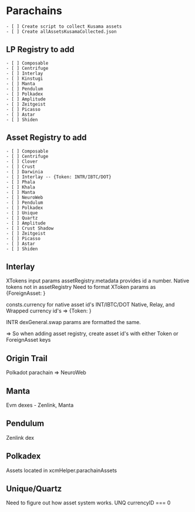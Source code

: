 # Parachains

    - [ ] Create script to collect Kusama assets
    - [ ] Create allAssetsKusamaCollected.json

## LP Registry to add

    - [ ] Composable
    - [ ] Centrifuge
    - [ ] Interlay
    - [ ] Kinstugi
    - [ ] Manta
    - [ ] Pendulum
    - [ ] Polkadex
    - [ ] Amplitude
    - [ ] Zeitgeist
    - [ ] Picasso
    - [ ] Astar
    - [ ] Shiden

## Asset Registry to add

    - [ ] Composable
    - [ ] Centrifuge
    - [ ] Clover
    - [ ] Crust
    - [ ] Darwinia
    - [ ] Interlay -- {Token: INTR/IBTC/DOT}
    - [ ] Phala
    - [ ] Khala
    - [ ] Manta
    - [ ] NeuroWeb
    - [ ] Pendulum
    - [ ] Polkadex
    - [ ] Unique
    - [ ] Quartz
    - [ ] Amplitude
    - [ ] Crust Shadow
    - [ ] Zeitgeist
    - [ ] Picasso
    - [ ] Astar
    - [ ] Shiden

## Interlay 

XTokens input params
assetRegistry.metadata provides id a number. Native tokens not in assetRegistry
Need to format XToken params as {ForeignAsset: <id>}

consts.currency for native asset id's INT/IBTC/DOT
Native, Relay, and Wrapped currency id's => {Token: <id>}

INTR dexGeneral.swap params are formatted the same.

=> So when adding asset registry, create asset id's with either Token or ForeignAsset keys

## Origin Trail

Polkadot parachain => NeuroWeb

## Manta

Evm dexes - Zenlink, Manta

## Pendulum

Zenlink dex

## Polkadex

Assets located in xcmHelper.parachainAssets

## Unique/Quartz

Need to figure out how asset system works. UNQ currencyID === 0